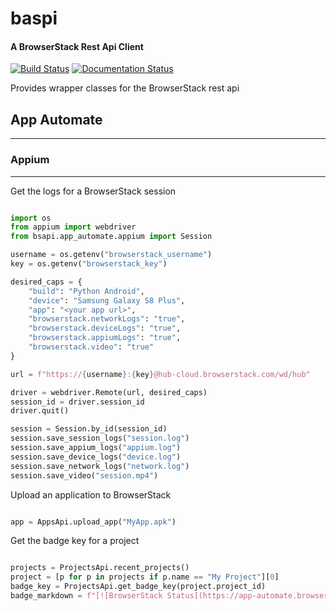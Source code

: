 # baspi
#### A BrowserStack Rest Api Client

[![Build Status](https://app.travis-ci.com/fictitiouswizard/bsapi.svg?branch=master)](https://app.travis-ci.com/fictitiouswizard/bsapi)
[![Documentation Status](https://readthedocs.org/projects/bsapi/badge/?version=latest)](https://bsapi.readthedocs.io/en/latest/?badge=latest)


Provides wrapper classes for the BrowserStack rest api



## App Automate
___
### Appium
___

Get the logs for a BrowserStack session

```python

import os
from appium import webdriver
from bsapi.app_automate.appium import Session

username = os.getenv("browserstack_username")
key = os.getenv("browserstack_key")

desired_caps = {
    "build": "Python Android",
    "device": "Samsung Galaxy S8 Plus",
    "app": "<your app url>",
    "browserstack.networkLogs": "true",
    "browserstack.deviceLogs": "true",
    "browserstack.appiumLogs": "true",
    "browserstack.video": "true"
}

url = f"https://{username}:{key}@hub-cloud.browserstack.com/wd/hub"

driver = webdriver.Remote(url, desired_caps)
session_id = driver.session_id
driver.quit()

session = Session.by_id(session_id)
session.save_session_logs("session.log")
session.save_appium_logs("appium.log")
session.save_device_logs("device.log")
session.save_network_logs("network.log")
session.save_video("session.mp4")

```

Upload an application to BrowserStack

```python

app = AppsApi.upload_app("MyApp.apk")

```

Get the badge key for a project

```python

projects = ProjectsApi.recent_projects()
project = [p for p in projects if p.name == "My Project"][0]
badge_key = ProjectsApi.get_badge_key(project.project_id)
badge_markdown = f"[![BrowserStack Status](https://app-automate.browserstack.com/badge.svg?badge_key={badge_key})](https://app-automate.browserstack.com/public-build/{badge_key}?redirect=true)"

```
